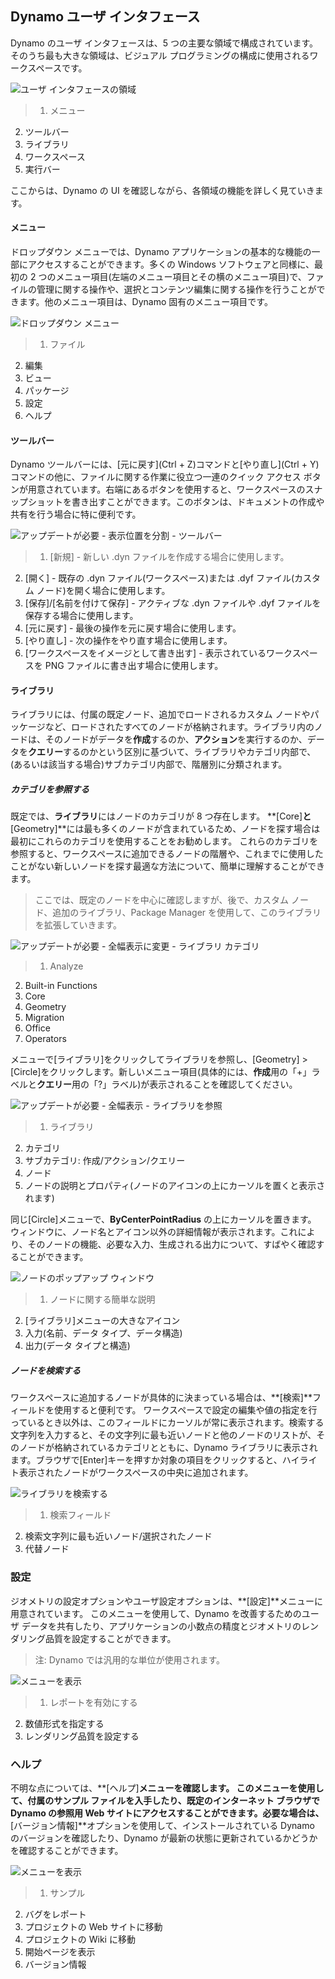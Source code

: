 

## Dynamo ユーザ インタフェース

Dynamo のユーザ インタフェースは、5 つの主要な領域で構成されています。そのうち最も大きな領域は、ビジュアル プログラミングの構成に使用されるワークスペースです。

![ユーザ インタフェースの領域](images/2-2/01-UI-Regions.png)

> 1. メニュー
2. ツールバー
3. ライブラリ
4. ワークスペース
5. 実行バー

ここからは、Dynamo の UI を確認しながら、各領域の機能を詳しく見ていきます。

#### メニュー

ドロップダウン メニューでは、Dynamo アプリケーションの基本的な機能の一部にアクセスすることができます。多くの Windows ソフトウェアと同様に、最初の 2 つのメニュー項目(左端のメニュー項目とその横のメニュー項目)で、ファイルの管理に関する操作や、選択とコンテンツ編集に関する操作を行うことができます。他のメニュー項目は、Dynamo 固有のメニュー項目です。

![ドロップダウン メニュー](images/2-2/02-Menus.png)

> 1. ファイル
2. 編集
3. ビュー
4. パッケージ
5. 設定
6. ヘルプ

#### ツールバー

Dynamo ツールバーには、[元に戻す](Ctrl + Z)コマンドと[やり直し](Ctrl + Y)コマンドの他に、ファイルに関する作業に役立つ一連のクイック アクセス ボタンが用意されています。右端にあるボタンを使用すると、ワークスペースのスナップショットを書き出すことができます。このボタンは、ドキュメントの作成や共有を行う場合に特に便利です。

![アップデートが必要 - 表示位置を分割 - ツールバー](images/2-2/03-Toolbar.png)

> 1. [新規] - 新しい .dyn ファイルを作成する場合に使用します。
2. [開く] - 既存の .dyn ファイル(ワークスペース)または .dyf ファイル(カスタム ノード)を開く場合に使用します。
3. [保存]/[名前を付けて保存] - アクティブな .dyn ファイルや .dyf ファイルを保存する場合に使用します。
4. [元に戻す] - 最後の操作を元に戻す場合に使用します。
5. [やり直し] - 次の操作をやり直す場合に使用します。
6. [ワークスペースをイメージとして書き出す] - 表示されているワークスペースを PNG ファイルに書き出す場合に使用します。

#### ライブラリ

ライブラリには、付属の既定ノード、追加でロードされるカスタム ノードやパッケージなど、ロードされたすべてのノードが格納されます。ライブラリ内のノードは、そのノードがデータを**作成**するのか、**アクション**を実行するのか、データを**クエリー**するのかという区別に基づいて、ライブラリやカテゴリ内部で、(あるいは該当する場合)サブカテゴリ内部で、階層別に分類されます。

##### カテゴリを参照する

既定では、**ライブラリ**にはノードのカテゴリが 8 つ存在します。 **[Core]**と**[Geometry]**には最も多くのノードが含まれているため、ノードを探す場合は最初にこれらのカテゴリを使用することをお勧めします。 これらのカテゴリを参照すると、ワークスペースに追加できるノードの階層や、これまでに使用したことがない新しいノードを探す最適な方法について、簡単に理解することができます。

> ここでは、既定のノードを中心に確認しますが、後で、カスタム ノード、追加のライブラリ、Package Manager を使用して、このライブラリを拡張していきます。

![アップデートが必要 - 全幅表示に変更 - ライブラリ カテゴリ](images/2-2/04-LibraryCategories.png)

> 1. Analyze
2. Built-in Functions
3. Core
4. Geometry
5. Migration
6. Office
7. Operators

メニューで[ライブラリ]をクリックしてライブラリを参照し、[Geometry] > [Circle]をクリックします。新しいメニュー項目(具体的には、**作成**用の「+」ラベルと**クエリー**用の「?」ラベル)が表示されることを確認してください。

![アップデートが必要 - 全幅表示 - ライブラリを参照](images/2-2/05-LibraryBrowsing.png)

> 1. ライブラリ
2. カテゴリ
3. サブカテゴリ: 作成/アクション/クエリー
4. ノード
5. ノードの説明とプロパティ(ノードのアイコンの上にカーソルを置くと表示されます)

同じ[Circle]メニューで、**ByCenterPointRadius** の上にカーソルを置きます。 ウィンドウに、ノード名とアイコン以外の詳細情報が表示されます。これにより、そのノードの機能、必要な入力、生成される出力について、すばやく確認することができます。

![ノードのポップアップ ウィンドウ](images/2-2/06-NodePopup.png)

> 1. ノードに関する簡単な説明
2. [ライブラリ]メニューの大きなアイコン
3. 入力(名前、データ タイプ、データ構造)
4. 出力(データ タイプと構造)

##### ノードを検索する

ワークスペースに追加するノードが具体的に決まっている場合は、**[検索]**フィールドを使用すると便利です。 ワークスペースで設定の編集や値の指定を行っているとき以外は、このフィールドにカーソルが常に表示されます。検索する文字列を入力すると、その文字列に最も近いノードと他のノードのリストが、そのノードが格納されているカテゴリとともに、Dynamo ライブラリに表示されます。ブラウザで[Enter]キーを押すか対象の項目をクリックすると、ハイライト表示されたノードがワークスペースの中央に追加されます。

![ライブラリを検索する](images/2-2/07-LibrarySearching.png)

> 1. 検索フィールド
2. 検索文字列に最も近いノード/選択されたノード
3. 代替ノード

### 設定

ジオメトリの設定オプションやユーザ設定オプションは、**[設定]**メニューに用意されています。 このメニューを使用して、Dynamo を改善するためのユーザ データを共有したり、アプリケーションの小数点の精度とジオメトリのレンダリング品質を設定することができます。

> 注: Dynamo では汎用的な単位が使用されます。

![メニューを表示](images/2-2/08-Settings.png)

> 1. レポートを有効にする
2. 数値形式を指定する
3. レンダリング品質を設定する

### ヘルプ

不明な点については、**[ヘルプ]**メニューを確認します。 このメニューを使用して、付属のサンプル ファイルを入手したり、既定のインターネット ブラウザで Dynamo の参照用 Web サイトにアクセスすることができます。必要な場合は、**[バージョン情報]**オプションを使用して、インストールされている Dynamo のバージョンを確認したり、Dynamo が最新の状態に更新されているかどうかを確認することができます。

![メニューを表示](images/2-2/09-Help.png)

> 1. サンプル
2. バグをレポート
3. プロジェクトの Web サイトに移動
4. プロジェクトの Wiki に移動
5. 開始ページを表示
6. バージョン情報

